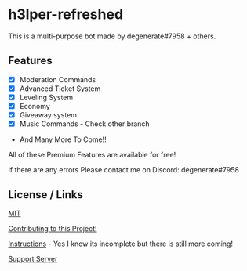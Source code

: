 # h3lper-refreshed

This is a multi-purpose bot made by degenerate#7958 + others.

## Features

- [x] Moderation Commands
- [x] Advanced Ticket System
- [x] Leveling System
- [x] Economy
- [x] Giveaway system
- [x] Music Commands - Check other branch
- And Many More To Come!!

All of these Premium Features are available for free!

If there are any errors Please contact me on Discord: degenerate#7958

## License / Links

[MIT](https://choosealicense.com/licenses/mit/)

[Contributing to this Project!](./.github/CONTRIBUTING.md)

[Instructions](./.github/INSTRUCTIONS.md) - Yes I know its incomplete but there is still more coming!

[Support Server](https://discord.gg/9j8qcsVFQX)
